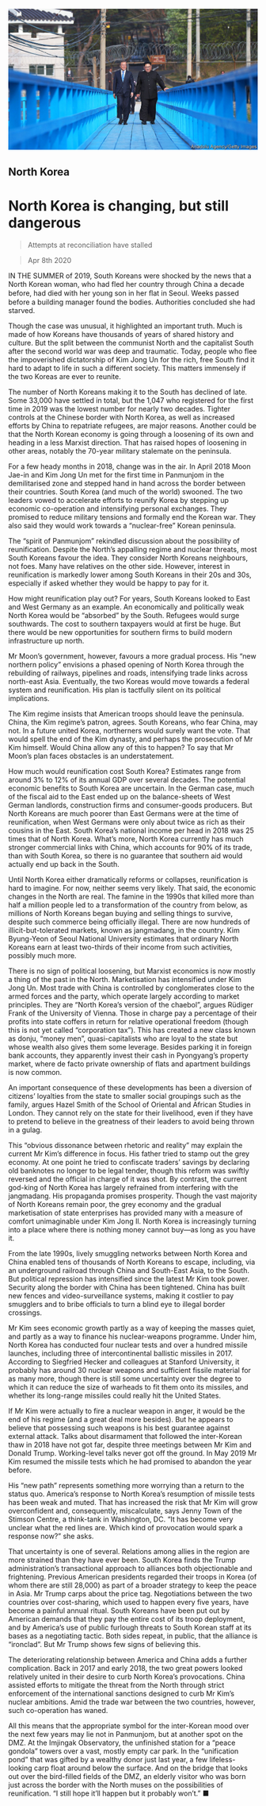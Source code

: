 ![](./images/20200411_SRP004_0.jpg)

## North Korea

# North Korea is changing, but still dangerous

> Attempts at reconciliation have stalled

> Apr 8th 2020

IN THE SUMMER of 2019, South Koreans were shocked by the news that a North Korean woman, who had fled her country through China a decade before, had died with her young son in her ﬂat in Seoul. Weeks passed before a building manager found the bodies. Authorities concluded she had starved.

Though the case was unusual, it highlighted an important truth. Much is made of how Koreans have thousands of years of shared history and culture. But the split between the communist North and the capitalist South after the second world war was deep and traumatic. Today, people who flee the impoverished dictatorship of Kim Jong Un for the rich, free South find it hard to adapt to life in such a different society. This matters immensely if the two Koreas are ever to reunite.

The number of North Koreans making it to the South has declined of late. Some 33,000 have settled in total, but the 1,047 who registered for the first time in 2019 was the lowest number for nearly two decades. Tighter controls at the Chinese border with North Korea, as well as increased efforts by China to repatriate refugees, are major reasons. Another could be that the North Korean economy is going through a loosening of its own and heading in a less Marxist direction. That has raised hopes of loosening in other areas, notably the 70-year military stalemate on the peninsula.

For a few heady months in 2018, change was in the air. In April 2018 Moon Jae-in and Kim Jong Un met for the first time in Panmunjom in the demilitarised zone and stepped hand in hand across the border between their countries. South Korea (and much of the world) swooned. The two leaders vowed to accelerate efforts to reunify Korea by stepping up economic co-operation and intensifying personal exchanges. They promised to reduce military tensions and formally end the Korean war. They also said they would work towards a “nuclear-free” Korean peninsula.

The “spirit of Panmunjom” rekindled discussion about the possibility of reunification. Despite the North’s appalling regime and nuclear threats, most South Koreans favour the idea. They consider North Koreans neighbours, not foes. Many have relatives on the other side. However, interest in reunification is markedly lower among South Koreans in their 20s and 30s, especially if asked whether they would be happy to pay for it.

How might reunification play out? For years, South Koreans looked to East and West Germany as an example. An economically and politically weak North Korea would be “absorbed” by the South. Refugees would surge southwards. The cost to southern taxpayers would at first be huge. But there would be new opportunities for southern firms to build modern infrastructure up north.

Mr Moon’s government, however, favours a more gradual process. His “new northern policy” envisions a phased opening of North Korea through the rebuilding of railways, pipelines and roads, intensifying trade links across north-east Asia. Eventually, the two Koreas would move towards a federal system and reunification. His plan is tactfully silent on its political implications.

The Kim regime insists that American troops should leave the peninsula. China, the Kim regime’s patron, agrees. South Koreans, who fear China, may not. In a future united Korea, northerners would surely want the vote. That would spell the end of the Kim dynasty, and perhaps the prosecution of Mr Kim himself. Would China allow any of this to happen? To say that Mr Moon’s plan faces obstacles is an understatement.

How much would reunification cost South Korea? Estimates range from around 3% to 12% of its annual GDP over several decades. The potential economic benefits to South Korea are uncertain. In the German case, much of the fiscal aid to the East ended up on the balance-sheets of West German landlords, construction firms and consumer-goods producers. But North Koreans are much poorer than East Germans were at the time of reunification, when West Germans were only about twice as rich as their cousins in the East. South Korea’s national income per head in 2018 was 25 times that of North Korea. What’s more, North Korea currently has much stronger commercial links with China, which accounts for 90% of its trade, than with South Korea, so there is no guarantee that southern aid would actually end up back in the South.

Until North Korea either dramatically reforms or collapses, reunification is hard to imagine. For now, neither seems very likely. That said, the economic changes in the North are real. The famine in the 1990s that killed more than half a million people led to a transformation of the country from below, as millions of North Koreans began buying and selling things to survive, despite such commerce being officially illegal. There are now hundreds of illicit-but-tolerated markets, known as jangmadang, in the country. Kim Byung-Yeon of Seoul National University estimates that ordinary North Koreans earn at least two-thirds of their income from such activities, possibly much more.

There is no sign of political loosening, but Marxist economics is now mostly a thing of the past in the North. Marketisation has intensified under Kim Jong Un. Most trade with China is controlled by conglomerates close to the armed forces and the party, which operate largely according to market principles. They are “North Korea’s version of the chaebol”, argues Rüdiger Frank of the University of Vienna. Those in charge pay a percentage of their profits into state coffers in return for relative operational freedom (though this is not yet called “corporation tax”). This has created a new class known as donju, “money men”, quasi-capitalists who are loyal to the state but whose wealth also gives them some leverage. Besides parking it in foreign bank accounts, they apparently invest their cash in Pyongyang’s property market, where de facto private ownership of flats and apartment buildings is now common.

An important consequence of these developments has been a diversion of citizens’ loyalties from the state to smaller social groupings such as the family, argues Hazel Smith of the School of Oriental and African Studies in London. They cannot rely on the state for their livelihood, even if they have to pretend to believe in the greatness of their leaders to avoid being thrown in a gulag.

This “obvious dissonance between rhetoric and reality” may explain the current Mr Kim’s difference in focus. His father tried to stamp out the grey economy. At one point he tried to confiscate traders’ savings by declaring old banknotes no longer to be legal tender, though this reform was swiftly reversed and the official in charge of it was shot. By contrast, the current god-king of North Korea has largely refrained from interfering with the jangmadang. His propaganda promises prosperity. Though the vast majority of North Koreans remain poor, the grey economy and the gradual marketisation of state enterprises has provided many with a measure of comfort unimaginable under Kim Jong Il. North Korea is increasingly turning into a place where there is nothing money cannot buy—as long as you have it.

From the late 1990s, lively smuggling networks between North Korea and China enabled tens of thousands of North Koreans to escape, including, via an underground railroad through China and South-East Asia, to the South. But political repression has intensified since the latest Mr Kim took power. Security along the border with China has been tightened. China has built new fences and video-surveillance systems, making it costlier to pay smugglers and to bribe officials to turn a blind eye to illegal border crossings.

Mr Kim sees economic growth partly as a way of keeping the masses quiet, and partly as a way to finance his nuclear-weapons programme. Under him, North Korea has conducted four nuclear tests and over a hundred missile launches, including three of intercontinental ballistic missiles in 2017. According to Siegfried Hecker and colleagues at Stanford University, it probably has around 30 nuclear weapons and sufficient fissile material for as many more, though there is still some uncertainty over the degree to which it can reduce the size of warheads to fit them onto its missiles, and whether its long-range missiles could really hit the United States.

If Mr Kim were actually to fire a nuclear weapon in anger, it would be the end of his regime (and a great deal more besides). But he appears to believe that possessing such weapons is his best guarantee against external attack. Talks about disarmament that followed the inter-Korean thaw in 2018 have not got far, despite three meetings between Mr Kim and Donald Trump. Working-level talks never got off the ground. In May 2019 Mr Kim resumed the missile tests which he had promised to abandon the year before.

His “new path” represents something more worrying than a return to the status quo. America’s response to North Korea’s resumption of missile tests has been weak and muted. That has increased the risk that Mr Kim will grow overconfident and, consequently, miscalculate, says Jenny Town of the Stimson Centre, a think-tank in Washington, DC. “It has become very unclear what the red lines are. Which kind of provocation would spark a response now?” she asks.

That uncertainty is one of several. Relations among allies in the region are more strained than they have ever been. South Korea finds the Trump administration’s transactional approach to alliances both objectionable and frightening. Previous American presidents regarded their troops in Korea (of whom there are still 28,000) as part of a broader strategy to keep the peace in Asia. Mr Trump carps about the price tag. Negotiations between the two countries over cost-sharing, which used to happen every five years, have become a painful annual ritual. South Koreans have been put out by American demands that they pay the entire cost of its troop deployment, and by America’s use of public furlough threats to South Korean staff at its bases as a negotiating tactic. Both sides repeat, in public, that the alliance is “ironclad”. But Mr Trump shows few signs of believing this.

The deteriorating relationship between America and China adds a further complication. Back in 2017 and early 2018, the two great powers looked relatively united in their desire to curb North Korea’s provocations. China assisted efforts to mitigate the threat from the North through strict enforcement of the international sanctions designed to curb Mr Kim’s nuclear ambitions. Amid the trade war between the two countries, however, such co-operation has waned.

All this means that the appropriate symbol for the inter-Korean mood over the next few years may lie not in Panmunjom, but at another spot on the DMZ. At the Imjingak Observatory, the unfinished station for a “peace gondola” towers over a vast, mostly empty car park. In the “unification pond” that was gifted by a wealthy donor just last year, a few lifeless-looking carp float around below the surface. And on the bridge that looks out over the bird-filled fields of the DMZ, an elderly visitor who was born just across the border with the North muses on the possibilities of reunification. “I still hope it’ll happen but it probably won’t.” ■